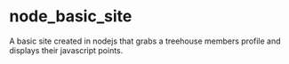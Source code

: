 # node_basic_site

A basic site created in nodejs that grabs a treehouse members profile and displays their javascript points.
